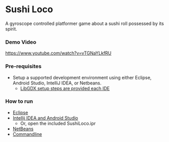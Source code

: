 # Sushi Loco
A gyroscope controlled platformer game about a sushi roll possessed by its spirit.

### Demo Video
https://www.youtube.com/watch?v=vTGNaYLkfRU

### Pre-requisites
- Setup a supported development environment using either Eclipse, Android Studio, IntelliJ IDEA, or Netbeans. 
	- [LibGDX setup steps are provided each IDE](https://github.com/libgdx/libgdx/wiki/Setting-up-your-Development-Environment-%28Eclipse%2C-Intellij-IDEA%2C-NetBeans%29)

### How to run
- [Eclipse](https://github.com/libgdx/libgdx/wiki/Gradle-and-Eclipse)
- [Intellij IDEA and Android Studio](https://github.com/libgdx/libgdx/wiki/Gradle-and-Intellij-IDEA)
	- Or, open the included SushiLoco.ipr
- [NetBeans](https://github.com/libgdx/libgdx/wiki/Gradle-and-NetBeans)
- [Commandline](https://github.com/libgdx/libgdx/wiki/Gradle-on-the-Commandline)
